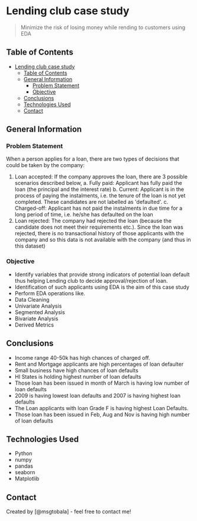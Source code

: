 # Lending club case study
> Minimize the risk of losing money while rending to customers using EDA


## Table of Contents
- [Lending club case study](#lending-club-case-study)
  - [Table of Contents](#table-of-contents)
  - [General Information](#general-information)
    - [Problem Statement](#problem-statement)
    - [Objective](#objective)
  - [Conclusions](#conclusions)
  - [Technologies Used](#technologies-used)
  - [Contact](#contact)

<!-- You can include any other section that is pertinent to your problem -->

## General Information

### Problem Statement
When a person applies for a loan, there are two types of decisions that could be taken by the company: 
1. Loan accepted: If the company approves the loan, there are 3 possible scenarios described below,
     a. Fully paid: Applicant has fully paid the loan (the principal and the interest rate) 
     b. Current: Applicant is in the process of paying the instalments, i.e. the tenure of the loan is not yet completed. These candidates are not labelled as 'defaulted'. 
     c. Charged-off: Applicant has not paid the instalments in due time for a long period of time, i.e. he/she has defaulted on the loan
2. Loan rejected: The company had rejected the loan (because the candidate does not meet their requirements etc.). Since the loan was rejected, there is no transactional history of those applicants with the company and so this data is not available with the company (and thus in this dataset)

### Objective
- Identify variables that provide strong indicators of potential loan default thus helping Lending club to decide approval/rejection of loan. 
- Identification of such applicants using EDA is the aim of this case study
- Perform EDA operations like.
- Data Cleaning
- Univariate Analysis
- Segmented Analysis
- Bivariate Analysis
- Derived Metrics

<!-- You don't have to answer all the questions - just the ones relevant to your project. -->

## Conclusions
- Income range 40-50k has high chances of charged off.
- Rent and Mortgage applicants are high percentages of loan defaulter
- Small business have high chances of loan defaults
- HI States is holding highest number of loan defaults
- Those loan has been issued in month of March is having low number of loan defaults
- 2009 is having lowest loan defaults and 2007 is having highest loan defaults
- The Loan applicants with loan Grade F is having highest Loan Defaults.
- Those loan has been issued in Feb, Aug and Nov is having high number of loan defaults


<!-- You don't have to answer all the questions - just the ones relevant to your project. -->


## Technologies Used
- Python
- numpy
- pandas
- seaborn
- Matplotlib

<!-- As the libraries versions keep on changing, it is recommended to mention the version of library used in this project -->


## Contact
Created by [@msgtobala] - feel free to contact me!


<!-- Optional -->
<!-- ## License -->
<!-- This project is open source and available under the [... License](). -->

<!-- You don't have to include all sections - just the one's relevant to your project -->